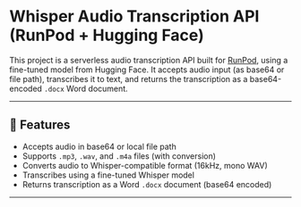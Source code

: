# Whisper Audio Transcription API (RunPod + Hugging Face)

This project is a serverless audio transcription API built for [RunPod](https://www.runpod.io), using a fine-tuned model from Hugging Face. It accepts audio input (as base64 or file path), transcribes it to text, and returns the transcription as a base64-encoded `.docx` Word document.

---

## 🔧 Features

- Accepts audio in base64 or local file path
- Supports `.mp3`, `.wav`, and `.m4a` files (with conversion)
- Converts audio to Whisper-compatible format (16kHz, mono WAV)
- Transcribes using a fine-tuned Whisper model
- Returns transcription as a Word `.docx` document (base64 encoded)

---
